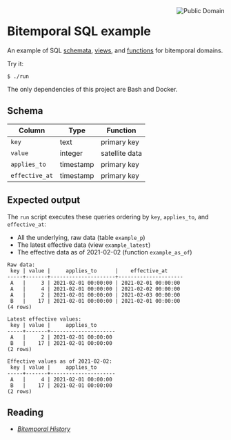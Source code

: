 <a href="LICENSE.md">
<img src="https://unlicense.org/pd-icon.png" alt="Public Domain" align="right"/>
</a>

# Bitemporal SQL example

An example of SQL [schemata](./docker-entrypoint-initdb.d/00-schemata.sql),
[views](./docker-entrypoint-initdb.d/01-views.sql), and
[functions](./docker-entrypoint-initdb.d/02-funcs.sql) for bitemporal domains.

Try it:

```
$ ./run
```

The only dependencies of this project are Bash and Docker.

## Schema

| Column         | Type      | Function       |
|----------------|-----------|----------------|
| `key`          | text      | primary key    |
| `value`        | integer   | satellite data |
| `applies_to`   | timestamp | primary key    |
| `effective_at` | timestamp | primary key    |

## Expected output

The `run` script executes these queries ordering by `key`, `applies_to`,
and `effective_at`:

- All the underlying, raw data (table `example_p`)
- The latest effective data (view `example_latest`)
- The effective data as of 2021-02-02 (function `example_as_of`)

```
Raw data:
 key | value |     applies_to      |    effective_at     
-----+-------+---------------------+---------------------
 A   |     3 | 2021-02-01 00:00:00 | 2021-02-01 00:00:00
 A   |     4 | 2021-02-01 00:00:00 | 2021-02-02 00:00:00
 A   |     2 | 2021-02-01 00:00:00 | 2021-02-03 00:00:00
 B   |    17 | 2021-02-01 00:00:00 | 2021-02-01 00:00:00
(4 rows)

Latest effective values:
 key | value |     applies_to      
-----+-------+---------------------
 A   |     2 | 2021-02-01 00:00:00
 B   |    17 | 2021-02-01 00:00:00
(2 rows)

Effective values as of 2021-02-02:
 key | value |     applies_to      
-----+-------+---------------------
 A   |     4 | 2021-02-01 00:00:00
 B   |    17 | 2021-02-01 00:00:00
(2 rows)
```

## Reading

* [_Bitemporal
  History_](https://martinfowler.com/articles/bitemporal-history.html)
